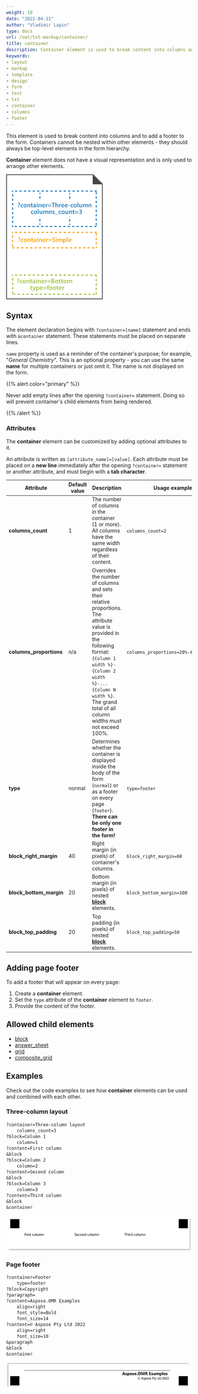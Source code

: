 ```yaml
---
weight: 10
date: "2022-04-21"
author: "Vladimir Lapin"
type: docs
url: /net/txt-markup/container/
title: container
description: Container element is used to break content into columns and to add a footer to the form.
keywords:
- layout
- markup
- template
- design
- form
- text
- txt
- container
- columns
- footer
---
```


This element is used to break content into columns and to add a footer to the form. Containers cannot be nested within other elements - they should always be top-level elements in the form hierarchy.

**Container** element does not have a visual representation and is only used to arrange other elements.

![Container-based layout](containers.png)

## Syntax

The element declaration begins with `?container=[name]` statement and ends with `&container` statement. These statements must be placed on separate lines.

`name` property is used as a reminder of the container's purpose; for example, "_General Chemistry_". This is an optional property - you can use the same **name** for multiple containers or just omit it. The name is not displayed on the form.

{{% alert color="primary" %}} 

Never add empty lines after the opening `?container=` statement. Doing so will prevent container's child elements from being rendered.

{{% /alert %}}

### Attributes

The **container** element can be customized by adding optional attributes to it.

An attribute is written as `[attribute_name]=[value]`. Each attribute must be placed on a **new line** immediately after the opening `?container=` statement or another attribute, and must begin with a **tab character**.

Attribute | Default value | Description | Usage example
--------- | ------------- | ----------- | -------------
**columns_count** | 1 | The number of columns in the container (1 or more).<br />All columns have the same width regardless of their content. | `columns_count=2`
**columns_proportions** | n/a | Overrides the number of columns and sets their relative proportions.<br />The attribute value is provided in the following format: `{Column 1 width %}-{Column 2 width %}-...{Column N width %}`. The grand total of all column widths must not exceed 100%. | `columns_proportions=20%-40%-20%-20%`
**type** | normal | Determines whether the container is displayed inside the body of the form (`normal`) or as a footer on every page (`footer`).<br />**There can be only one footer in the form!** | `type=footer`
**block_right_margin** | 40 | Right margin (in pixels) of container's columns. | `block_right_margin=60`
**block_bottom_margin** | 20 | Bottom margin (in pixels) of nested [**block**](/omr/net/txt-markup/block/) elements. | `block_bottom_margin=100`
**block_top_padding** | 20 | Top padding (in pixels) of nested [**block**](/omr/net/txt-markup/block/) elements. | `block_top_padding=50`


## Adding page footer

To add a footer that will appear on every page:

1. Create a **container** element.
2. Set the `type` attribute of the **container** element to `footer`.
3. Provide the content of the footer.

## Allowed child elements

- [block](/omr/net/txt-markup/block/)
- [answer_sheet](/omr/net/txt-markup/answer_sheet/)
- [grid](/omr/net/txt-markup/grid/)
- [composite_grid](/omr/net/txt-markup/composite_grid/)

## **Examples**

Check out the code examples to see how **container** elements can be used and combined with each other.

### Three-column layout

```
?container=Three-column layout
	columns_count=3
?block=Column 1
	column=1
?content=First column
&block
?block=Column 2
	column=2
?content=Second column
&block
?block=Column 3
	column=3
?content=Third column
&block
&container
```

![Three-column container](container-3-column.png)

### Page footer

```
?container=Footer
	type=footer
?block=Copyright
?paragraph=
?content=Aspose.OMR Examples
	align=right
	font_style=Bold
	font_size=14
?content=© Aspose Pty Ltd 2022
	align=right
	font_size=10
&paragraph
&block
&container
```

![Page footer](container-footer.png)
